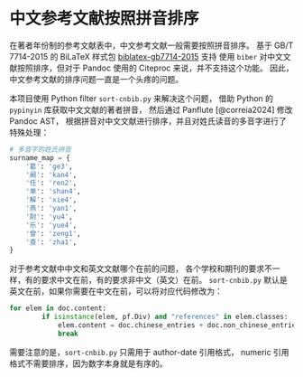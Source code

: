 # 中文参考文献按照拼音排序

在著者年份制的参考文献表中，中文参考文献一般需要按照拼音排序。
基于 GB/T 7714-2015 的 BiLaTeX 样式包 [biblatex-gb7714-2015][1] 支持
使用 `biber` 对中文文献按照排序，但对于 Pandoc 使用的 Citeproc 来说，并不支持这个功能。
因此，中文参考文献的排序问题一直是一个头疼的问题。

[1]: https://github.com/hushidong/biblatex-gb7714-2015

本项目使用 Python filter `sort-cnbib.py` 来解决这个问题，
借助 Python 的 `pypinyin` 库获取中文文献的著者拼音，
然后通过 Panflute [@correia2024] 修改 Pandoc AST，
根据拼音对中文文献进行排序，并且对姓氏读音的多音字进行了特殊处理：

```py
# 多音字的姓氏拼音
surname_map = {
    '葛': 'ge3',
    '阚': 'kan4',
    '任': 'ren2',
    '单': 'shan4',
    '解': 'xie4',
    '燕': 'yan1',
    '尉': 'yu4',
    '乐': 'yue4',
    '曾': 'zeng1',
    '查': 'zha1',
}
```

对于参考文献中中文和英文文献哪个在前的问题，
各个学校和期刊的要求不一样，有的要求中文在前，有的要求非中文（英文）在前。
`sort-cnbib.py` 默认是英文在前，如果你需要在中文在前，可以将对应代码修改为：

```py
for elem in doc.content:
        if isinstance(elem, pf.Div) and "references" in elem.classes:
            elem.content = doc.chinese_entries + doc.non_chinese_entries
            break
```

需要注意的是，`sort-cnbib.py` 只需用于 author-date 引用格式，
numeric 引用格式不需要排序，因为数字本身就是有序的。
